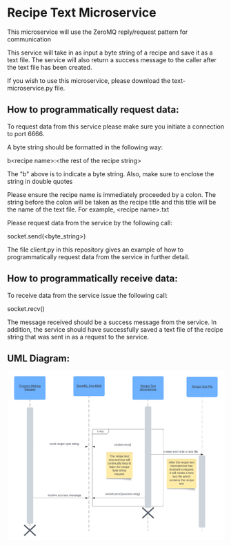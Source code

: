 # **Recipe Text Microservice**

This microservice will use the ZeroMQ reply/request pattern for communication

This service will take in as input a byte string of a recipe and save it as a text file.
The service will also return a success message to the caller after the text
file has been created.

If you wish to use this microservice, please download the text-microservice.py file.

## **How to programmatically request data:**

To request data from this service please make sure you initiate a connection to
port 6666.

A byte string should be formatted in the following way:

b\<recipe name\>\:\<the rest of the recipe string\>

The "b" above is to indicate a byte string. Also, make sure to enclose the string in double quotes

Please ensure the recipe name is immediately proceeded by a colon. The string
before the colon will be taken as the recipe title and this title will
be the name of the text file. For example, \<recipe name\>.txt

Please request data from the service by the following call:

socket.send(<byte_string>)

The file client.py in this repository gives an example of how to 
programmatically request data from the service in further detail.

## **How to programmatically receive data:**

To receive data from the service issue the following call:

socket.recv()

The message received should be a success message from the service. In addition, 
the service should have successfully saved a text file of the recipe string 
that was sent in as a request to the service.


## **UML Diagram:**

<p align="center">
    <img src="./diagram.png">
</p>





